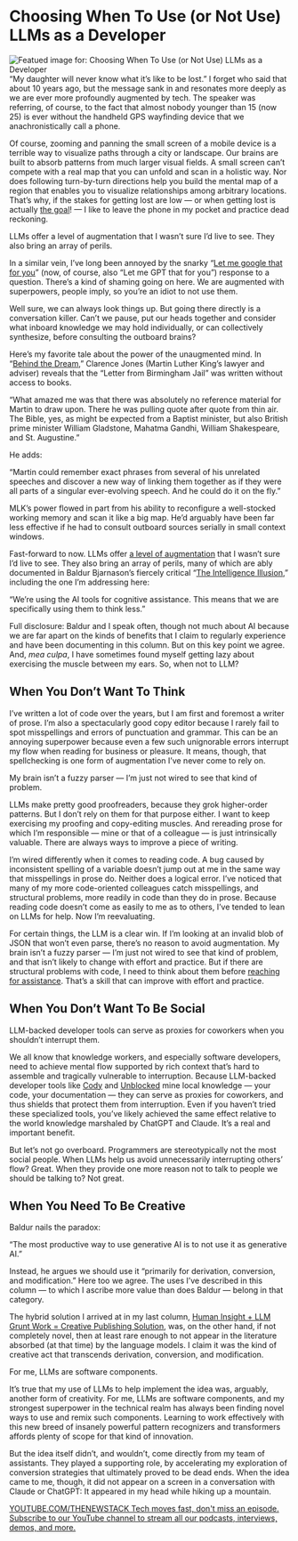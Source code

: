 # Choosing When To Use (or Not Use) LLMs as a Developer
![Featued image for: Choosing When To Use (or Not Use) LLMs as a Developer](https://cdn.thenewstack.io/media/2024/07/e210ce01-sebastian-herrmann-jb4ar34u248-unsplash-1024x683.jpg)
“My daughter will never know what it’s like to be lost.” I forget who said that about 10 years ago, but the message sank in and resonates more deeply as we are ever more profoundly augmented by tech. The speaker was referring, of course, to the fact that almost nobody younger than 15 (now 25) is ever without the handheld GPS wayfinding device that we anachronistically call a phone.

Of course, zooming and panning the small screen of a mobile device is a terrible way to visualize paths through a city or landscape. Our brains are built to absorb patterns from much larger visual fields. A small screen can’t compete with a real map that you can unfold and scan in a holistic way. Nor does following turn-by-turn directions help you build the mental map of a region that enables you to visualize relationships among arbitrary locations. That’s why, if the stakes for getting lost are low — or when getting lost is actually [the goal](http://rebeccasolnit.net/book/a-field-guide-to-getting-lost/)! — I like to leave the phone in my pocket and practice dead reckoning.

LLMs offer a level of augmentation that I wasn’t sure I’d live to see. They also bring an array of perils.

In a similar vein, I’ve long been annoyed by the snarky “[Let me google that for you](https://letmegooglethat.com)” (now, of course, also “Let me GPT that for you”) response to a question. There’s a kind of shaming going on here. We are augmented with superpowers, people imply, so you’re an idiot to not use them.

Well sure, we can always look things up. But going there directly is a conversation killer. Can’t we pause, put our heads together and consider what inboard knowledge we may hold individually, or can collectively synthesize, before consulting the outboard brains?

Here’s my favorite tale about the power of the unaugmented mind. In “[Behind the Dream](https://search.worldcat.org/title/behind-the-dream-the-making-of-the-speech-that-transformed-a-nation/oclc/631748997),” Clarence Jones (Martin Luther King’s lawyer and adviser) reveals that the “Letter from Birmingham Jail” was written without access to books.

“What amazed me was that there was absolutely no reference material for Martin to draw upon. There he was pulling quote after quote from thin air. The Bible, yes, as might be expected from a Baptist minister, but also British prime minister William Gladstone, Mahatma Gandhi, William Shakespeare, and St. Augustine.”

He adds:

“Martin could remember exact phrases from several of his unrelated speeches and discover a new way of linking them together as if they were all parts of a singular ever-evolving speech. And he could do it on the fly.”

MLK’s power flowed in part from his ability to reconfigure a well-stocked working memory and scan it like a big map. He’d arguably have been far less effective if he had to consult outboard sources serially in small context windows.

Fast-forward to now. LLMs offer [a level of augmentation](https://thenewstack.io/elevating-the-conversation-with-llm-assistants/) that I wasn’t sure I’d live to see. They also bring an array of perils, many of which are ably documented in Baldur Bjarnason’s fiercely critical “[The Intelligence Illusion](https://illusion.baldurbjarnason.com/),” including the one I’m addressing here:

“We’re using the AI tools for cognitive assistance. This means that we are specifically using them to think less.”

Full disclosure: Baldur and I speak often, though not much about AI because we are far apart on the kinds of benefits that I claim to regularly experience and have been documenting in this column. But on this key point we agree. And, *mea culpa*, I have sometimes found myself getting lazy about exercising the muscle between my ears. So, when not to LLM?

## When You Don’t Want To Think
I’ve written a lot of code over the years, but I am first and foremost a writer of prose. I’m also a spectacularly good copy editor because I rarely fail to spot misspellings and errors of punctuation and grammar. This can be an annoying superpower because even a few such unignorable errors interrupt my flow when reading for business or pleasure. It means, though, that spellchecking is one form of augmentation I’ve never come to rely on.

My brain isn’t a fuzzy parser — I’m just not wired to see that kind of problem.

LLMs make pretty good proofreaders, because they grok higher-order patterns. But I don’t rely on them for that purpose either. I want to keep exercising my proofing and copy-editing muscles. And rereading prose for which I’m responsible — mine or that of a colleague — is just intrinsically valuable. There are always ways to improve a piece of writing.

I’m wired differently when it comes to reading code. A bug caused by inconsistent spelling of a variable doesn’t jump out at me in the same way that misspellings in prose do. Neither does a logical error. I’ve noticed that many of my more code-oriented colleagues catch misspellings, and structural problems, more readily in code than they do in prose. Because reading code doesn’t come as easily to me as to others, I’ve tended to lean on LLMs for help. Now I’m reevaluating.

For certain things, the LLM is a clear win. If I’m looking at an invalid blob of JSON that won’t even parse, there’s no reason to avoid augmentation. My brain isn’t a fuzzy parser — I’m just not wired to see that kind of problem, and that isn’t likely to change with effort and practice. But if there are structural problems with code, I need to think about them before [reaching for assistance](https://thenewstack.io/learning-while-coding-how-llms-teach-you-implicitly/). That’s a skill that can improve with effort and practice.

## When You Don’t Want To Be Social
LLM-backed developer tools can serve as proxies for coworkers when you shouldn’t interrupt them.

We all know that knowledge workers, and especially software developers, need to achieve mental flow supported by rich context that’s hard to assemble and tragically vulnerable to interruption. Because LLM-backed developer tools like [Cody](https://sourcegraph.com/pcody) and [Unblocked](getunblocked.com) mine local knowledge — your code, your documentation — they can serve as proxies for coworkers, and thus shields that protect them from interruption. Even if you haven’t tried these specialized tools, you’ve likely achieved the same effect relative to the world knowledge marshaled by ChatGPT and Claude. It’s a real and important benefit.

But let’s not go overboard. Programmers are stereotypically not the most social people. When LLMs help us avoid unnecessarily interrupting others’ flow? Great. When they provide one more reason not to talk to people we should be talking to? Not great.

## When You Need To Be Creative
Baldur nails the paradox:

“The most productive way to use generative AI is to not use it as generative AI.”

Instead, he argues we should use it “primarily for derivation, conversion, and modification.” Here too we agree. The uses I’ve described in this column — to which I ascribe more value than does Baldur — belong in that category.

The hybrid solution I arrived at in my last column, [Human Insight + LLM Grunt Work = Creative Publishing Solution](https://thenewstack.io/human-insight-llm-grunt-work-creative-publishing-solution/), was, on the other hand, if not completely novel, then at least rare enough to not appear in the literature absorbed (at that time) by the language models. I claim it was the kind of creative act that transcends derivation, conversion, and modification.

For me, LLMs are software components.

It’s true that my use of LLMs to help implement the idea was, arguably, another form of creativity. For me, LLMs are software components, and my strongest superpower in the technical realm has always been finding novel ways to use and remix such components. Learning to work effectively with this new breed of insanely powerful pattern recognizers and transformers affords plenty of scope for that kind of innovation.

But the idea itself didn’t, and wouldn’t, come directly from my team of assistants. They played a supporting role, by accelerating my exploration of conversion strategies that ultimately proved to be dead ends. When the idea came to me, though, it did not appear on a screen in a conversation with Claude or ChatGPT: It appeared in my head while hiking up a mountain.

[
YOUTUBE.COM/THENEWSTACK
Tech moves fast, don't miss an episode. Subscribe to our YouTube
channel to stream all our podcasts, interviews, demos, and more.
](https://youtube.com/thenewstack?sub_confirmation=1)